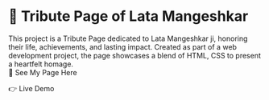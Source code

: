 
# 🌟 Tribute Page of Lata Mangeshkar

This project is a Tribute Page dedicated to Lata Mangeshkar ji, honoring their life, achievements, and lasting impact. Created as part of a web development project, the page showcases a blend of HTML, CSS to present a heartfelt homage.
<br>
🔗 See My Page Here

👉 Live Demo

